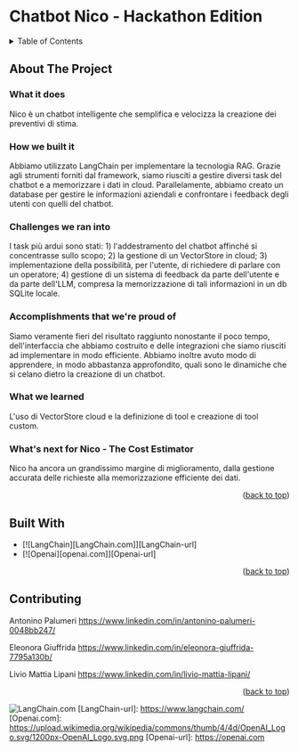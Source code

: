 <a name="readme-top"></a>
# Chatbot Nico - Hackathon Edition

<details>
    <summary>Table of Contents</summary>
    <li><a href="#about-the-project">About the project</a></li>
    <li><a href="#Built-With">Built With</a></li>
    <li><a href="#Contributing">Contributing</a></li>
  </ol>
</details>

## About The Project
### What it does
Nico è un chatbot intelligente che semplifica e velocizza la creazione dei preventivi di stima.

### How we built it
Abbiamo utilizzato LangChain per implementare la tecnologia RAG. Grazie agli strumenti forniti dal framework, siamo riusciti a gestire diversi task del chatbot e a memorizzare i dati in cloud. Parallelamente, abbiamo creato un database per gestire le informazioni aziendali e confrontare i feedback degli utenti con quelli del chatbot.

### Challenges we ran into
I task più ardui sono stati: 1) l'addestramento del chatbot affinché si concentrasse sullo scopo; 2) la gestione di un VectorStore in cloud; 3) implementazione della possibilità, per l'utente, di richiedere di parlare con un operatore; 4) gestione di un sistema di feedback da parte dell'utente e da parte dell'LLM, compresa la memorizzazione di tali informazioni in un db SQLite locale.

### Accomplishments that we're proud of
Siamo veramente fieri del risultato raggiunto nonostante il poco tempo, dell'interfaccia che abbiamo costruito e delle integrazioni che siamo riusciti ad implementare in modo efficiente. Abbiamo inoltre avuto modo di apprendere, in modo abbastanza approfondito, quali sono le dinamiche che si celano dietro la creazione di un chatbot.

### What we learned
L'uso di VectorStore cloud e la definizione di tool e creazione di tool custom.

### What's next for Nico - The Cost Estimator
Nico ha ancora un grandissimo margine di miglioramento, dalla gestione accurata delle richieste alla memorizzazione efficiente dei dati.

<p align="right">(<a href="#readme-top">back to top</a>)</p>


## Built With

* [![LangChain][LangChain.com]][LangChain-url]
* [![Openai][openai.com]][Openai-url]

<p align="right">(<a href="#readme-top">back to top</a>)</p>








## Contributing

Antonino Palumeri
https://www.linkedin.com/in/antonino-palumeri-0048bb247/

Eleonora Giuffrida
https://www.linkedin.com/in/eleonora-giuffrida-7795a130b/

Livio Mattia Lipani
https://www.linkedin.com/in/livio-mattia-lipani/

<p align="right">(<a href="#readme-top">back to top</a>)</p>

![LangChain.com](https://img.shields.io/badge/%F0%9F%A6%9C%EF%B8%8F%F0%9F%94%97LangChain-LangChain)
[LangChain-url]: https://www.langchain.com/
[Openai.com]: https://upload.wikimedia.org/wikipedia/commons/thumb/4/4d/OpenAI_Logo.svg/1200px-OpenAI_Logo.svg.png
[Openai-url]: https://openai.com


